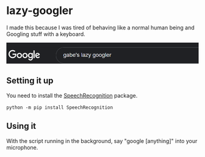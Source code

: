 # lazy-googler
I made this because I was tired of behaving like a normal human being and Googling stuff with a keyboard.

![image](image_2021-01-26_180402.png)

## Setting it up
You need to install the [SpeechRecognition](https://pypi.org/project/SpeechRecognition/) package.
  ```
  python -m pip install SpeechRecognition
  ```

## Using it
With the script running in the background, say "google [anything]" into your microphone.
